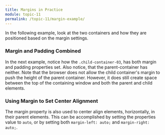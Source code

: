 ```yaml
---
title: Margins in Practice
module: topic-11
permalink: /topic-11/margin-example/
---
```


<div class="divider-heading"></div>


In the following example, look at the two containers and how they are positioned based on the margin settings.

<div class="codepen-embed">
  <p data-height="600" data-theme-id="30567" data-slug-hash="NWrYQVp" data-default-tab="css,result" data-user="retrog4m3r" data-embed-version="2" data-pen-title="Margin, Pt. 1" class="codepen"></p>
</div>



### Margin and Padding Combined

In the next example, notice how the `.child-container-03`, has both margin and padding properties set. Also notice, that the parent-container has neither. Note that the browser does not allow the child container's margin to push the height of the parent container. However, it does still create space between the top of the containing window and both the parent and child elements.

<div class="codepen-embed">
  <p data-height="400" data-theme-id="30567" data-slug-hash="dyXmxEx" data-default-tab="css,result" data-user="retrog4m3r" data-embed-version="2" data-pen-title="Margin, Pt. 2" class="codepen"></p>
</div>


### Using Margin to Set Center Alignment

The margin property is also used to center align elements, horizontally, in their parent elements. This can be accomplished by setting the properties value to `auto`, or by setting both `margin-left: auto;` and `margin-right: auto;`.

<div class="codepen-embed">
  <p data-height="400" data-theme-id="30567" data-slug-hash="QWEmeXM" data-default-tab="css,result" data-user="retrog4m3r" data-embed-version="2" data-pen-title="Margin, Pt. 3" class="codepen"></p>
</div>
